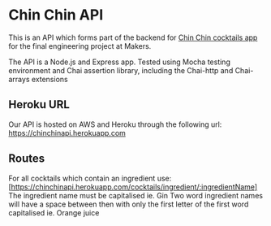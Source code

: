 # Chin Chin API
This is an API which forms part of the backend for [Chin Chin cocktails app](https://github.com/joecoker/ChinChinReactApplication) for the final engineering project at Makers.

The API is a Node.js and Express app. Tested using Mocha testing environment and Chai assertion library, including the Chai-http and Chai-arrays extensions


## Heroku URL
Our API is hosted on AWS and Heroku through the following url:
https://chinchinapi.herokuapp.com

## Routes
For all cocktails which contain an ingredient use:
[https://chinchinapi.herokuapp.com/cocktails/ingredient/:ingredientName]
The ingredient name must be capitalised ie. Gin
Two word ingredient names will have a space between then with only the first letter of the first word capitalised ie. Orange juice
